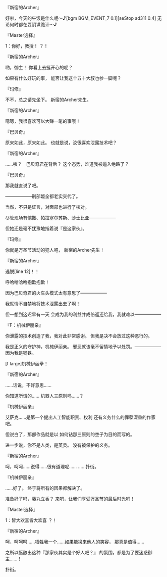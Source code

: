 『新宿的Archer』

好啦，今天的午饭是什么呢～♪[bgm BGM_EVENT_7 0.1][seStop ad311 0.4]
无论何时都在耍阴谋诡计～♪

『Master选择』

1：你好，教授！
？！

『新宿的Archer』

哟，御主！
你看上去挺开心的呢？

如果有什么好玩的事，
能否让我这个五十大叔也参一脚呢？

『玛修』

不不，总之请先坐下。
新宿的Archer先生。

『新宿的Archer』

嗯嗯，我很喜欢可以大赚一笔的事哦！

『巴贝奇』

原来如此，原来如此。
也就是说，汝很喜欢泄露技术吧？

『新宿的Archer』

……咦？　巴贝奇君在背后？
这个态势，难道我被逼入绝路了？

『巴贝奇』

那我就直说了吧。

——————刑部姬全都老实交代了。

当然，不只是证言，对面部也进行了核对。

尽管现场有恺撒、帕拉塞尔苏斯、莎士比亚——————

但她还是毫不犹豫地指着说『是这家伙』。

『玛修』

你就是万圣节活动的犯人吧，
新宿的Archer先生！

『新宿的Archer』

逃脱[line 12]！！

呼哈哈哈哈抱歉抱歉！

因为巴贝奇君的火车头模式太有意思了——————

我就情不自禁地将技术泄露出去了啊！

但一想到这迟早有一天
会成为我的利益并成倍返还给我，我就难以——————

『F：机械伊丽亲』

你泄露的技术创造了我，我对此非常感谢。
但我是决不会放过这种恶行的。

我是正义的守护神，机械伊丽亲。
邪恶就该毫不留情地予以处罚。——————因为我是钢铁。

[f large]机械伊丽拳！

『新宿的Archer』

……话说，不好意思……

你知道所谓的……
机器人三原则吗……？

『机械伊丽亲』

艾萨克……是第一个提出人工智能职责、权利
还有义务什么的罪孽深重的作家吧。

但说白了，那部作品就是以
如何钻那三原则的空子为目的而写的。

进一步说，你不是人类，是英灵。
没有被保护的义务。

『新宿的Archer』

呵，呵呵……说得……很有道理呢……
……扑街。

『机械伊丽亲』

……好了。
终于将所有的因果都解决了。

准备好了吗，藤丸立香？
来吧，让我们享受万圣节的最后时光吧！

『Master选择』

1：皆大欢喜皆大欢喜
？！

『新宿的Archer』

呵，呵呵呵……牺牲我一个……如果能换来他人的笑容，
那真是值得……

之所以酝酿出这种『那家伙其实是个好人吧？』
的氛围，都是为了要迷惑御主……！

扑街。

